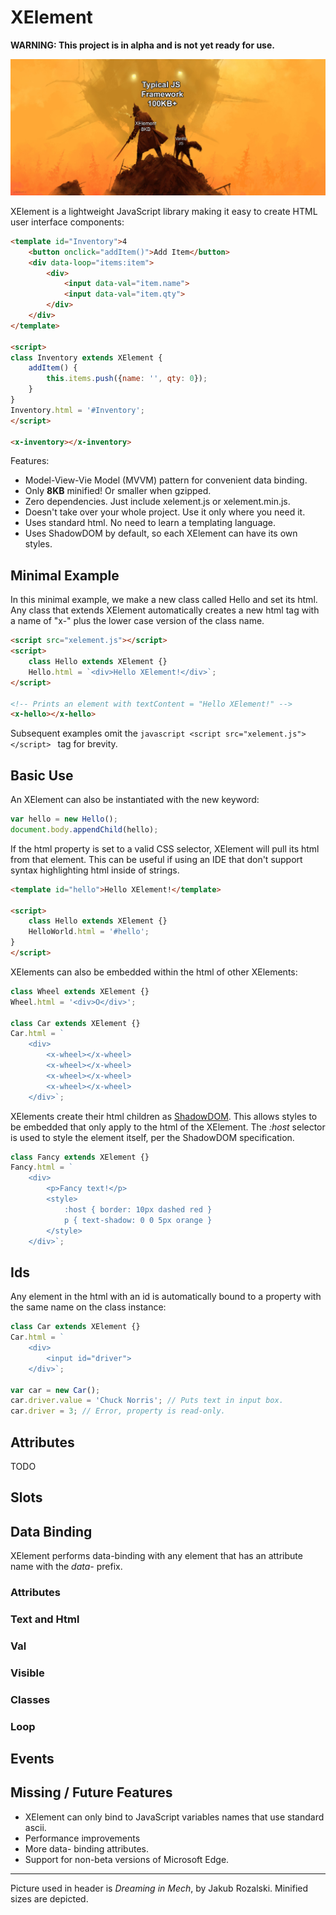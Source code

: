 # XElement

**WARNING: This project is in alpha and is not yet ready for use.**

![header](img/header.jpg)

XElement  is a lightweight JavaScript library making it easy to create HTML user interface components:

```html
<template id="Inventory">4
    <button onclick="addItem()">Add Item</button>
    <div data-loop="items:item">
        <div>
            <input data-val="item.name">
            <input data-val="item.qty">
        </div>
    </div>
</template>

<script>
class Inventory extends XElement {
    addItem() {
        this.items.push({name: '', qty: 0});
    }
}
Inventory.html = '#Inventory';
</script>

<x-inventory></x-inventory>
```

Features:

- Model-View-Vie Model (MVVM) pattern for convenient data binding.
- Only **8KB** minified!  Or smaller when gzipped.
- Zero dependencies.  Just include xelement.js or xelement.min.js.
- Doesn't take over your whole project.  Use it only where you need it.
- Uses standard html.  No need to learn a templating language.
- Uses ShadowDOM by default, so each XElement can have its own styles.

## Minimal Example

In this minimal example, we make a new class called Hello and set its html.  Any class that extends XElement automatically creates a new html tag with a name of "x-" plus the lower case version of the class name.

```html
<script src="xelement.js"></script>
<script>
	class Hello extends XElement {}
    Hello.html = `<div>Hello XElement!</div>`;
</script>

<!-- Prints an element with textContent = "Hello XElement!" -->
<x-hello></x-hello>
```

Subsequent examples omit the  ```javascript <script src="xelement.js"></script> ``` tag for brevity.

## Basic Use

An XElement can also be instantiated with the new keyword:

```javascript
var hello = new Hello();
document.body.appendChild(hello);
```

If the html property is set to a valid CSS selector, XElement will pull its html from that element.  This can be useful if using an IDE that don't support syntax highlighting html inside of strings.

```html
<template id="hello">Hello XElement!</template>

<script>
	class Hello extends XElement {}
    HelloWorld.html = '#hello';
}
</script>
```

XElements can also be embedded within the html of other XElements:

```javascript
class Wheel extends XElement {}
Wheel.html = '<div>O</div>';

class Car extends XElement {}
Car.html = `
	<div>
		<x-wheel></x-wheel>
        <x-wheel></x-wheel>
        <x-wheel></x-wheel>
        <x-wheel></x-wheel>
	</div>`;
```

XElements create their html children as [ShadowDOM](https://developer.mozilla.org/en-US/docs/Web/Web_Components/Using_shadow_DOM).  This allows styles to be embedded that only apply to the html of the XElement.  The *:host* selector is used to style the element itself, per the ShadowDOM specification.

```javascript
class Fancy extends XElement {}
Fancy.html = `
	<div>		
		<p>Fancy text!</p>
		<style>
			:host { border: 10px dashed red }
			p { text-shadow: 0 0 5px orange }
		</style>
	</div>`;
```

## Ids

Any element in the html with an id is automatically bound to a property with the same name on the class instance:

```javascript
class Car extends XElement {}
Car.html = `
	<div>
		<input id="driver">
	</div>`;

var car = new Car();
car.driver.value = 'Chuck Norris'; // Puts text in input box.
car.driver = 3; // Error, property is read-only.
```

## Attributes

TODO

## Slots

## Data Binding

XElement performs data-binding with any element that has an attribute name with the *data-* prefix.

### Attributes

### Text and Html

### Val

### Visible

### Classes

### Loop



## Events





## Missing / Future Features

- XElement can only bind to JavaScript variables names that use standard ascii.
- Performance improvements
- More data- binding attributes.
- Support for non-beta versions of Microsoft Edge.



---

Picture used in header is *Dreaming in Mech*, by Jakub Rozalski.  Minified sizes are depicted.

